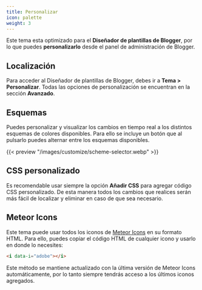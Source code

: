 ```yaml
---
title: Personalizar
icon: palette
weight: 3
---
```


Este tema esta optimizado para el **Diseñador de plantillas de Blogger**, por lo que puedes **personalizarlo** desde el panel de administración de Blogger.

## Localización

Para acceder al Diseñador de plantillas de Blogger, debes ir a **Tema > Personalizar**. Todas las opciones de personalización se encuentran en la sección **Avanzado**.


## Esquemas

Puedes personalizar y visualizar los cambios en tiempo real a los distintos esquemas de colores disponibles. Para ello se incluye un botón que al pulsarlo puedes alternar entre los esquemas disponibles.

{{< preview "/images/customize/scheme-selector.webp" >}}


## CSS personalizado

Es recomendable usar siempre la opción **Añadir CSS** para agregar código CSS personalizado. De esta manera todos los cambios que realices serán más fácil de localizar y eliminar en caso de que sea necesario.

## Meteor Icons

Este tema puede usar todos los iconos de [Meteor Icons](https://meteoricons.com/) en su formato HTML. Para ello, puedes copiar el código HTML de cualquier icono y usarlo en donde lo necesites:

```html
<i data-i="adobe"></i>
```

Este método se mantiene actualizado con la última versión de Meteor Icons automáticamente, por lo tanto siempre tendrás acceso a los últimos iconos agregados.
